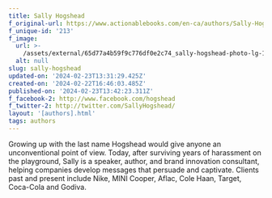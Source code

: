 ```yaml
---
title: Sally Hogshead
f_original-url: https://www.actionablebooks.com/en-ca/authors/Sally-Hogshead/
f_unique-id: '213'
f_image:
  url: >-
    /assets/external/65d77a4b59f9c776df0e2c74_sally-hogshead-photo-lg-180x220.jpeg
  alt: null
slug: sally-hogshead
updated-on: '2024-02-23T13:31:29.425Z'
created-on: '2024-02-22T16:46:03.485Z'
published-on: '2024-02-23T13:42:23.311Z'
f_facebook-2: http://www.facebook.com/hogshead
f_twitter-2: http://twitter.com/SallyHogshead/
layout: '[authors].html'
tags: authors
---
```


Growing up with the last name Hogshead would give anyone an unconventional point of view. Today, after surviving years of harassment on the playground, Sally is a speaker, author, and brand innovation consultant, helping companies develop messages that persuade and captivate. Clients past and present include Nike, MINI Cooper, Aflac, Cole Haan, Target, Coca-Cola and Godiva.
